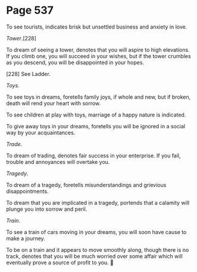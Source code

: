# Page 537
To see tourists, indicates brisk but unsettled business and anxiety in love.


_Tower_.[228]


To dream of seeing a tower, denotes that you will aspire to high elevations.
If you climb one, you will succeed in your wishes, but if the tower crumbles
as you descend, you will be disappointed in your hopes.



[228] See Ladder.


_Toys_.


To see toys in dreams, foretells family joys, if whole and new,
but if broken, death will rend your heart with sorrow.


To see children at play with toys, marriage of a happy nature is indicated.


To give away toys in your dreams, foretells you will be ignored
in a social way by your acquaintances.


_Trade_.


To dream of trading, denotes fair success in your enterprise.
If you fail, trouble and annoyances will overtake you.


_Tragedy_.


To dream of a tragedy, foretells misunderstandings
and grievious disappointments.


To dream that you are implicated in a tragedy, portends that a calamity
will plunge you into sorrow and peril.


_Train_.


To see a train of cars moving in your dreams, you will soon have cause
to make a journey.


To be on a train and it appears to move smoothly along, though there
is no track, denotes that you will be much worried over some affair
which will eventually prove a source of profit to you.

